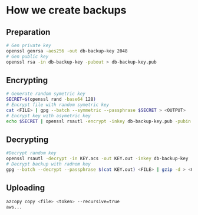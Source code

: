 # How we create backups

## Preparation
```bash
# Gen private key
openssl genrsa -aes256 -out db-backup-key 2048
# Gen public key
openssl rsa -in db-backup-key -pubout > db-backup-key.pub
```
## Encrypting
```bash
# Generate random symetric key
SECRET=$(openssl rand -base64 128)
# Encrypt file with random symetric key
cat <FILE> | gpg --batch --symmetric --passphrase $SECRET > <OUTPUT>
# Encrypt key with asymetric key
echo $SECRET | openssl rsautl -encrypt -inkey db-backup-key.pub -pubin -out key.asc
```

## Decrypting
```bash
#Decrypt random key
openssl rsautl -decrypt -in KEY.acs -out KEY.out -inkey db-backup-key
# Decrypt backup with radnom key
gpg --batch --decrypt --passphrase $(cat KEY.out) <FILE> | gzip -d > <OUT_FILE>
```

## Uploading
```bash
azcopy copy <file> <token> --recursive=true
aws...
```
